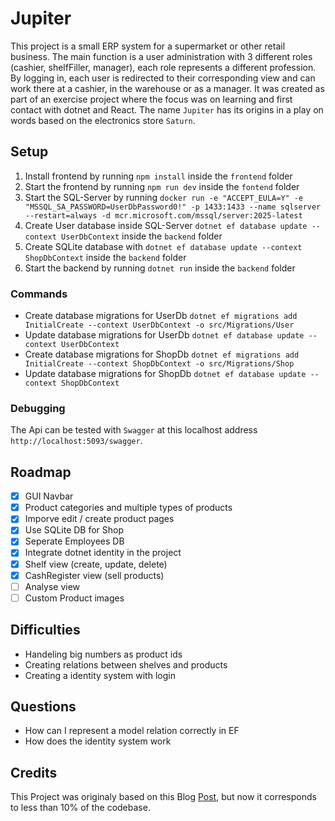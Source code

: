# Jupiter

This project is a small ERP system for a supermarket or other retail business.
The main function is a user administration with 3 different roles (cashier, shelfFiller, manager), each role represents a different profession. By logging in, each user is redirected to their corresponding view and can work there at a cashier, in the warehouse or as a manager.
It was created as part of an exercise project where the focus was on learning and first contact with dotnet and React.
The name `Jupiter` has its origins in a play on words based on the electronics store `Saturn`.

## Setup

1. Install frontend by running `npm install` inside the `frontend` folder
2. Start the frontend by running `npm run dev` inside the `fontend` folder
3. Start the SQL-Server by running `docker run -e "ACCEPT_EULA=Y" -e "MSSQL_SA_PASSWORD=UserDbPassword0!" -p 1433:1433 --name sqlserver --restart=always -d mcr.microsoft.com/mssql/server:2025-latest`
4. Create User database inside SQL-Server `dotnet ef database update --context UserDbContext` inside the `backend` folder
5. Create SQLite database with `dotnet ef database update --context ShopDbContext` inside the `backend` folder
6. Start the backend by running `dotnet run` inside the `backend` folder

### Commands

- Create database migrations for UserDb `dotnet ef migrations add InitialCreate --context UserDbContext -o src/Migrations/User`
- Update database migrations for UserDb `dotnet ef database update --context UserDbContext`
- Create database migrations for ShopDb `dotnet ef migrations add InitialCreate --context ShopDbContext -o src/Migrations/Shop`
- Update database migrations for ShopDb `dotnet ef database update --context ShopDbContext`

### Debugging

The Api can be tested with `Swagger` at this localhost address `http://localhost:5093/swagger`.

## Roadmap

- [x] GUI Navbar
- [x] Product categories and multiple types of products
- [x] Imporve edit / create product pages
- [x] Use SQLite DB for Shop
- [x] Seperate Employees DB
- [x] Integrate dotnet identity in the project
- [x] Shelf view (create, update, delete)
- [x] CashRegister view (sell products)
- [ ] Analyse view
- [ ] Custom Product images

## Difficulties

- Handeling big numbers as product ids
- Creating relations between shelves and products
- Creating a identity system with login

## Questions

- How can I represent a model relation correctly in EF
- How does the identity system work

## Credits

This Project was originaly based on this Blog [Post](https://medium.com/@hassanjabbar2017/performing-crud-operations-using-react-with-net-core-a-step-by-step-guide-0176efa86934), but now it corresponds to less than 10% of the codebase.
